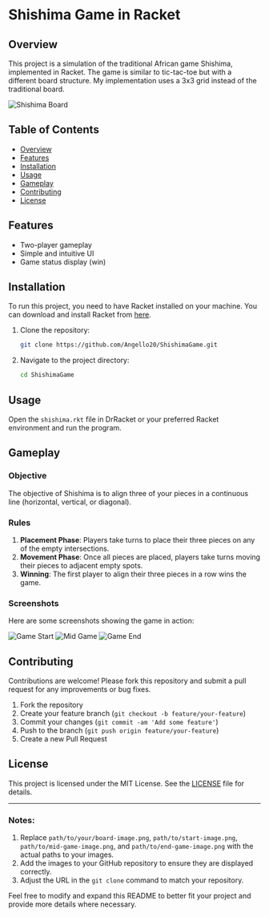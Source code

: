 
# Shishima Game in Racket

## Overview

This project is a simulation of the traditional African game Shishima, implemented in Racket. The game is similar to tic-tac-toe but with a different board structure. My implementation uses a 3x3 grid instead of the traditional board.

![Shishima Board](path/to/your/board-image.png)

## Table of Contents

- [Overview](#overview)
- [Features](#features)
- [Installation](#installation)
- [Usage](#usage)
- [Gameplay](#gameplay)
- [Contributing](#contributing)
- [License](#license)

## Features

- Two-player gameplay
- Simple and intuitive UI
- Game status display (win)

## Installation

To run this project, you need to have Racket installed on your machine. You can download and install Racket from [here](https://racket-lang.org/).

1. Clone the repository:
   ```bash
   git clone https://github.com/Angello20/ShishimaGame.git
   ```

2. Navigate to the project directory:
   ```bash
   cd ShishimaGame
   ```

## Usage

Open the `shishima.rkt` file in DrRacket or your preferred Racket environment and run the program.

## Gameplay

### Objective

The objective of Shishima is to align three of your pieces in a continuous line (horizontal, vertical, or diagonal).

### Rules

1. **Placement Phase**: Players take turns to place their three pieces on any of the empty intersections.
2. **Movement Phase**: Once all pieces are placed, players take turns moving their pieces to adjacent empty spots.
3. **Winning**: The first player to align their three pieces in a row wins the game.

### Screenshots

Here are some screenshots showing the game in action:

![Game Start](path/to/start-image.png)
![Mid Game](path/to/mid-game-image.png)
![Game End](path/to/end-game-image.png)

## Contributing

Contributions are welcome! Please fork this repository and submit a pull request for any improvements or bug fixes.

1. Fork the repository
2. Create your feature branch (`git checkout -b feature/your-feature`)
3. Commit your changes (`git commit -am 'Add some feature'`)
4. Push to the branch (`git push origin feature/your-feature`)
5. Create a new Pull Request

## License

This project is licensed under the MIT License. See the [LICENSE](LICENSE) file for details.

---

### Notes:

1. Replace `path/to/your/board-image.png`, `path/to/start-image.png`, `path/to/mid-game-image.png`, and `path/to/end-game-image.png` with the actual paths to your images.
2. Add the images to your GitHub repository to ensure they are displayed correctly.
3. Adjust the URL in the `git clone` command to match your repository.

Feel free to modify and expand this README to better fit your project and provide more details where necessary.
